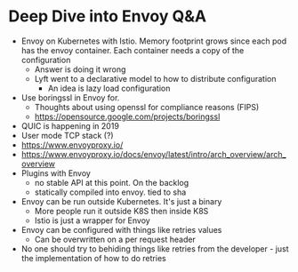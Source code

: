 # Deep Dive into Envoy Q&A
* Envoy on Kubernetes with Istio.  Memory footprint grows since each pod has the envoy container. Each container needs a copy of the configuration 
    * Answer is doing it wrong 
    * Lyft went to a declarative model to how to distribute configuration 
        * An idea is lazy load configuration  
* Use boringssl in Envoy for.
    * Thoughts about using openssl for compliance reasons (FIPS)
    * https://opensource.google.com/projects/boringssl
* QUIC is happening in 2019
* User mode TCP stack (?)
* https://www.envoyproxy.io/
* https://www.envoyproxy.io/docs/envoy/latest/intro/arch_overview/arch_overview
* Plugins with Envoy 
    * no stable API at this point. On the backlog
    * statically compiled into envoy. tied to sha 
* Envoy can be run outside Kubernetes. It's just a binary 
    * More people run it outside K8S then inside K8S
    * Istio is just a wrapper for Envoy 
* Envoy can be configured with things like retries values
    * Can be overwritten on a per request header 
* No one should try to behiding things like retries from the developer - just the implementation of how to do retries 
